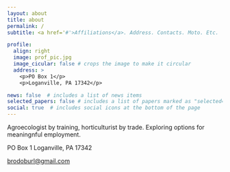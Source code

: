 ```yaml
---
layout: about
title: about
permalink: /
subtitle: <a href='#'>Affiliations</a>. Address. Contacts. Moto. Etc.

profile:
  align: right
  image: prof_pic.jpg
  image_cicular: false # crops the image to make it circular
  address: >
    <p>PO Box 1</p>
    <p>Loganville, PA 17342</p>

news: false  # includes a list of news items
selected_papers: false # includes a list of papers marked as "selected={true}"
social: true  # includes social icons at the bottom of the page
---
```


Agroecologist by training, horticulturist by trade. Exploring options for meaningnful employment.

PO Box 1
Loganville, PA
17342

brodoburl@gmail.com

